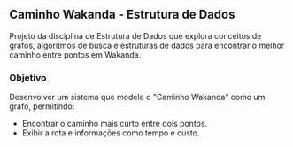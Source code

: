 ## Caminho Wakanda - Estrutura de Dados
Projeto da disciplina de Estrutura de Dados que explora conceitos de grafos, algoritmos de busca e estruturas de dados para encontrar o melhor caminho entre pontos em Wakanda.

### Objetivo
Desenvolver um sistema que modele o "Caminho Wakanda" como um grafo, permitindo:
- Encontrar o caminho mais curto entre dois pontos.
- Exibir a rota e informações como tempo e custo.